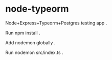# node-typeorm
Node+Express+Typeorm+Postgres testing app . 

Run npm install . 

Add nodemon globally . 

Run nodemon src/index.ts . 

  
